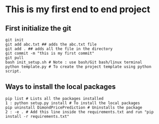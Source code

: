 # This is my first end to end project

## First initialize the git
```
git init     
git add abc.txt ## adds the abc.txt file     
git add . ## adds all the file in the directory    
git commit -m "this is my first commit"  
git pull     
bash init_setup.sh # Note : use bash/Git bash/linux terminal
python template.py # To create the project template using python script.
```
## Ways to install the local packages
```
pip list # Lists all the packages installed
1 : python setup.py install # To install the local packages
pip uninstall DimondPricePrediction # Uninstalls the package
2 : -e . # Add this line inside the requirements.txt and run "pip install -r requirements.txt"
```

